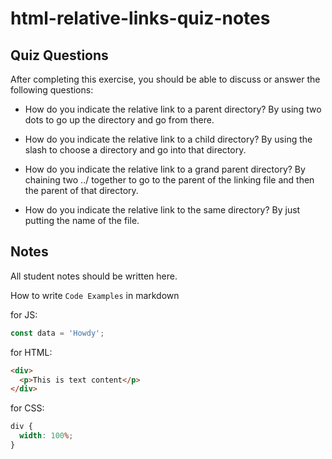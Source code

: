 # html-relative-links-quiz-notes

## Quiz Questions

After completing this exercise, you should be able to discuss or answer the following questions:

- How do you indicate the relative link to a parent directory?
  By using two dots to go up the directory and go from there.

- How do you indicate the relative link to a child directory?
  By using the slash to choose a directory and go into that directory.

- How do you indicate the relative link to a grand parent directory?
  By chaining two ../ together to go to the parent of the linking file and then the parent of that directory.

- How do you indicate the relative link to the same directory?
  By just putting the name of the file.

## Notes

All student notes should be written here.

How to write `Code Examples` in markdown

for JS:

```javascript
const data = 'Howdy';
```

for HTML:

```html
<div>
  <p>This is text content</p>
</div>
```

for CSS:

```css
div {
  width: 100%;
}
```
